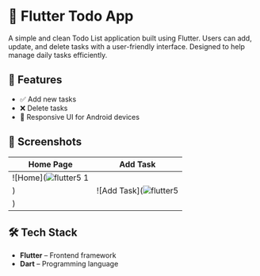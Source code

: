 # 📝 Flutter Todo App

A simple and clean Todo List application built using Flutter. Users can add, update, and delete tasks with a user-friendly interface. Designed to help manage daily tasks efficiently.

## 🚀 Features

- ✅ Add new tasks
- ❌ Delete tasks
- 📱 Responsive UI for Android devices

## 📸 Screenshots

| Home Page | Add Task |
|----------|----------|
| ![Home](![flutter5 1](https://github.com/user-attachments/assets/89e83f81-946b-4d62-9511-1b433037d1c5)
) | ![Add Task](![flutter5](https://github.com/user-attachments/assets/2e9a78a0-1dc7-4eed-82ef-589540390423)
) |


## 🛠️ Tech Stack

- **Flutter** – Frontend framework
- **Dart** – Programming language


